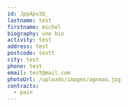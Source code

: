 ```yaml
---
id: JppApv3Q_
lastname: test
firstname: michel
biography: une bio
activity: test
address: test
postcode: testt
city: test
phone: test
email: test@mail.com
photoUrl: /uploads/images/agneau.jpg
contracts:
  - pain
---
```

